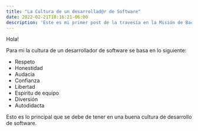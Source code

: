 ```yaml
---
title: "La Cultura de un desarrollad@r de Software"
date: 2022-02-21T18:16:21-06:00
description: 'Este es mi primer post de la travesía en la Misión de Backend con Node JS de Launch X.'
---
```


Hola!


Para mi la cultura de un desarrollador de software se basa en lo siguiente:

- Respeto
- Honestidad
- Audacia
- Confianza
- Libertad
- Espiritu de equipo
- Diversión
- Autodidacta

Esto es lo principal que se debe de tener en una buena cultura de desarrollo de software.
